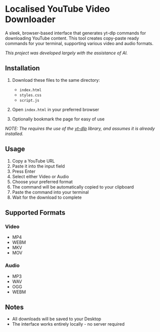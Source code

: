 # Localised YouTube Video Downloader

A sleek, browser-based interface that generates yt-dlp commands for downloading YouTube content. This tool creates copy-paste ready commands for your terminal, supporting various video and audio formats.

*This project was developed largely with the assistance of AI.*

## Installation

1. Download these files to the same directory:
   - `index.html`
   - `styles.css`
   - `script.js`

2. Open `index.html` in your preferred browser
3. Optionally bookmark the page for easy of use

*NOTE: The requires the use of the [yt-dlp](https://github.com/yt-dlp/yt-dlp) library, and assumes it is already installed.*

## Usage

1. Copy a YouTube URL
2. Paste it into the input field
3. Press Enter
4. Select either Video or Audio
5. Choose your preferred format
6. The command will be automatically copied to your clipboard
7. Paste the command into your terminal
8. Wait for the download to complete

## Supported Formats

### Video
- MP4
- WEBM
- MKV
- MOV

### Audio
- MP3
- WAV
- OGG
- WEBM

## Notes

- All downloads will be saved to your Desktop
- The interface works entirely locally - no server required 
